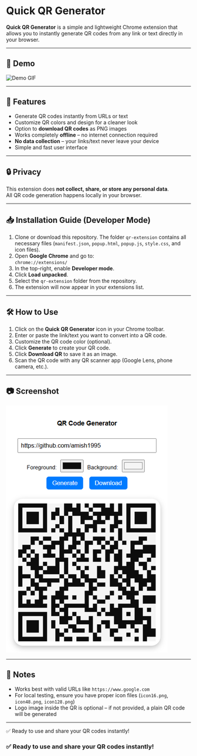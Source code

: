 # Quick QR Generator

**Quick QR Generator** is a simple and lightweight Chrome extension that allows you to instantly generate QR codes from any link or text directly in your browser.

---

## 🎥 Demo


![Demo GIF](image/Demo.gif)



---

## 🚀 Features

- Generate QR codes instantly from URLs or text  
- Customize QR colors and design for a cleaner look  
- Option to **download QR codes** as PNG images  
- Works completely **offline** – no internet connection required  
- **No data collection** – your links/text never leave your device  
- Simple and fast user interface  

---

## 🔒 Privacy

This extension does **not collect, share, or store any personal data**.  
All QR code generation happens locally in your browser.

---

## 📥 Installation Guide (Developer Mode)

1. Clone or download this repository. The folder `qr-extension` contains all necessary files (`manifest.json`, `popup.html`, `popup.js`, `style.css`, and icon files).  
2. Open **Google Chrome** and go to:  
   `chrome://extensions/`  
3. In the top-right, enable **Developer mode**.  
4. Click **Load unpacked**.  
5. Select the `qr-extension` folder from the repository.  
6. The extension will now appear in your extensions list.

---

## 🛠️ How to Use

1. Click on the **Quick QR Generator** icon in your Chrome toolbar.  
2. Enter or paste the link/text you want to convert into a QR code.  
3. Customize the QR code color (optional).  
4. Click **Generate** to create your QR code.  
5. Click **Download QR** to save it as an image.  
6. Scan the QR code with any QR scanner app (Google Lens, phone camera, etc.).

---

## 📷 Screenshot

![QR Generator Popup](image/ss.png)

---

## 📌 Notes

- Works best with valid URLs like `https://www.google.com`  
- For local testing, ensure you have proper icon files (`icon16.png`, `icon48.png`, `icon128.png`)  
- Logo image inside the QR is optional – if not provided, a plain QR code will be generated  

---

✅ Ready to use and share your QR codes instantly!


### ✅ Ready to use and share your QR codes instantly!
